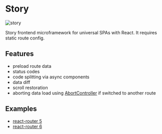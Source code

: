 # Story

![story](https://user-images.githubusercontent.com/5582266/107151257-a4fa7e00-6972-11eb-9d86-727dec411534.png)

Story frontend microframework for universal SPAs with React. It requires static route config.

## Features

- preload route data
- status codes
- code splitting via async components
- data diff
- scroll restoration
- aborting data load using [AbortController](https://developer.mozilla.org/en-US/docs/Web/API/AbortController/abort) if switched to another route

## Examples
- [react-router 5](https://github.com/alexichepura/story/tree/master/pkg/react-router-5-example)
- [react-router 6](https://github.com/alexichepura/story/tree/master/pkg/react-router-6-example)
